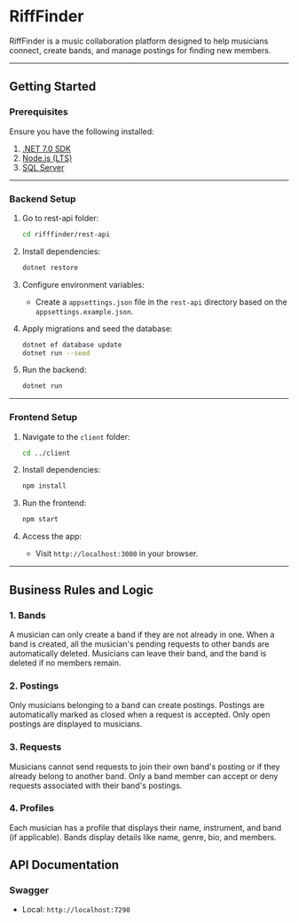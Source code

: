 # RiffFinder

RiffFinder is a music collaboration platform designed to help musicians connect, create bands, and manage postings for finding new members.

---

## **Getting Started**

### **Prerequisites**

Ensure you have the following installed:

1. [.NET 7.0 SDK](https://dotnet.microsoft.com/download)
2. [Node.js (LTS)](https://nodejs.org/)
3. [SQL Server](https://www.microsoft.com/en-us/sql-server)

---

### **Backend Setup**

1. Go to rest-api folder:
   ```bash
   cd rifffinder/rest-api
   ```

2. Install dependencies:
   ```bash
   dotnet restore
   ```

3. Configure environment variables:
   - Create a `appsettings.json` file in the `rest-api` directory based on the `appsettings.example.json`.

4. Apply migrations and seed the database:
   ```bash
   dotnet ef database update
   dotnet run --seed
   ```

5. Run the backend:
   ```bash
   dotnet run
   ```

---

### **Frontend Setup**

1. Navigate to the `client` folder:
   ```bash
   cd ../client
   ```

2. Install dependencies:
   ```bash
   npm install
   ```
3. Run the frontend:
   ```bash
   npm start
   ```

4. Access the app:
   - Visit `http://localhost:3000` in your browser.

---

## **Business Rules and Logic**

### **1. Bands**
A musician can only create a band if they are not already in one. When a band is created, all the musician's pending requests to other bands are automatically deleted. Musicians can leave their band, and the band is deleted if no members remain.

### **2. Postings**
Only musicians belonging to a band can create postings. Postings are automatically marked as closed when a request is accepted. Only open postings are displayed to musicians. 

### **3. Requests**
Musicians cannot send requests to join their own band's posting or if they already belong to another band. Only a band member can accept or deny requests associated with their band's postings.

### **4. Profiles**
Each musician has a profile that displays their name, instrument, and band (if applicable). Bands display details like name, genre, bio, and members.


## **API Documentation**

### **Swagger**
- Local: `http://localhost:7290`

